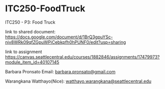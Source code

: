 # ITC250-FoodTruck
ITC250 - P3: Food Truck

link to shared document: 
https://docs.google.com/document/d/1BrQ3gpuYSc-njv8WRk09qfZGpuWPiCebkpfh0hPUNF0/edit?usp=sharing

link to assignment
https://canvas.seattlecentral.edu/courses/1882846/assignments/17479973?module_item_id=40107145

Barbara Pronsato Email: barbara.pronsato@gmail.com 

Warangkana Watthayo(Nice): watthayo.warangkana@seattlecentral.edu



